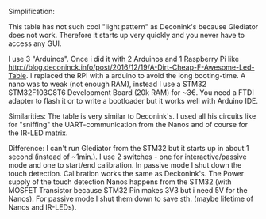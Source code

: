 Simplification:

This table has not such cool "light pattern" as Deconink's because Glediator does not work.
Therefore it starts up very quickly and you never have to access any GUI. 

I use 3 "Arduinos". Once i did it with 2 Arduinos and 1 Raspberry Pi like http://blog.deconinck.info/post/2016/12/19/A-Dirt-Cheap-F-Awesome-Led-Table. 
I replaced the RPI with a arduino to avoid the long booting-time. A nano was to weak (not enough RAM), instead I use a STM32 STM32F103C8T6 Development Board (20k RAM) for ~3€. You need a FTDI adapter to flash it or to write a bootloader but it works well with Arduino IDE.





Similarities:
The table is very similar to Deconink's. 
I used all his circuits like for "sniffing" the UART-communication from the Nanos and of course for the IR-LED matrix.


Difference:
I can't run Glediator from the STM32 but it starts up in about 1 second (instead of ~1min.).
I use 2 switches - one for interactive/passive mode and one to start/end calibration. 
In passive mode I shut down the touch detection. Calibration works the same as Deckonink's. 
The Power supply of the touch detection Nanos happens from the STM32 (with MOSFET Transistor because STM32 Pin makes 3V3 but i need 5V for the Nanos). 
For passive mode I shut them down to save sth. (maybe lifetime of Nanos and IR-LEDs).

